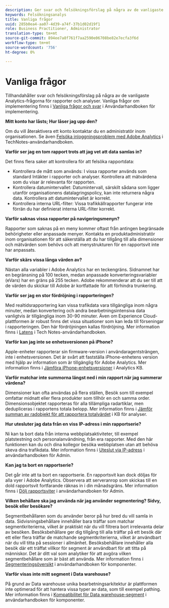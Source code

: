 ```yaml
---
description: Ger svar och felsökningsförslag på några av de vanligaste Analytics-frågorna.
keywords: Felsökningsanalys
title: Vanliga frågor
uuid: 285b0ea4-aa07-4d39-a74f-37b1d02d19f1
role: Business Practitioner, Administrator
translation-type: tm+mt
source-git-commit: 894ee7a8f761f7aa2590e06708be82e7ecfa3f6d
workflow-type: tm+mt
source-wordcount: '756'
ht-degree: 0%

---
```



# Vanliga frågor

Tillhandahåller svar och felsökningsförslag på några av de vanligaste Analytics-frågorna för rapporter och analyser. Vanliga frågor om implementering finns i [Vanliga frågor och svar](/help/implement/faq.md) i Användarhandboken för implementering.

**Mitt konto har låsts; Hur låser jag upp den?**

Om du vill återaktivera ett konto kontaktar du en administratör inom organisationen. Se även [Felsöka inloggningsproblem med Adobe Analytics](/help/technotes/troubleshoot-login.md) i TechNotes-användarhandboken.

**Varför ser jag en tom rapport trots att jag vet att data samlas in?**

Det finns flera saker att kontrollera för att felsöka rapportdata:

* Kontrollera de mått som används: I vissa rapporter används som standard Intäkter i rapporter och analyser. Kontrollera att mätvärdena som du visar är relevanta för rapporten.
* Kontrollera datumintervallet: Datumintervall, särskilt sådana som ligger utanför organisationens datalagringspolicy, kan inte returnera några data. Kontrollera att datumintervallet är korrekt.
* Kontrollera interna URL-filter: Vissa trafikkällrapporter fungerar inte förrän du har definierat interna URL-filter korrekt.

**Varför saknas vissa rapporter på navigeringsmenyn?**

Rapporter som saknas på en meny kommer oftast från antingen begränsade behörigheter eller anpassade menyer. Kontakta en produktadministratör inom organisationen för att säkerställa att du har tillgång till alla dimensioner och mätvärden som behövs och att menystrukturen för en rapportsvit inte har anpassats.

**Varför skärs vissa långa värden av?**

Nästan alla variabler i Adobe Analytics har en teckengräns. Sidnamnet har en begränsning på 100 tecken, medan anpassade konverteringsvariabler (eVars) har en gräns på 255 tecken. Adobe rekommenderar att du ser till att de värden du skickar till Adobe är kortfattade för att förhindra trunkering.

**Varför ser jag en stor fördröjning i rapporteringen?**

Med realtidsrapportering kan vissa trafikdata vara tillgängliga inom några minuter, medan konvertering och andra bearbetningsintensiva data vanligtvis är tillgängliga inom 30-90 minuter. Även om Experience Cloud-plattformen är robust finns det vissa situationer som kan leda till förseningar i rapporteringen. Den här fördröjningen kallas fördröjning. Mer information finns i [Latens](/help/technotes/latency.md) i Tech Notes-användarhandboken.

**Varför kan jag inte se enhetsversionen på iPhone?**

Apple-enheter rapporterar sin firmware-version i användaragentsträngen, inte i enhetsversionen. Det är svårt att fastställa iPhone-enhetens version med hjälp av information som är tillgänglig för Adobe Analytics. Mer information finns i [Jämföra iPhone-enhetsversioner](https://helpx.adobe.com/analytics/kb/comparing-iphone-device-versions.html) i Analytics KB.

**Varför matchar inte summorna längst ned i min rapport när jag summerar värdena?**

Dimensioner kan ofta användas på flera ställen, Besök som till exempel omfattar midnatt eller flera produkter som tillhör en och samma order. Dimensionsobjektet rapporteras för alla tillämpliga radartiklar, men dedupliceras i rapportens totala belopp. Mer information finns i [Jämför summan av radobjekt för att rapportera totalvärdet](https://helpx.adobe.com/analytics/kb/sum-line-items-different-from-total.html) i KB för analyser.

**Hur utesluter jag data från en viss IP-adress i min rapportserie?**

Ni kan ta bort data från interna webbplatsaktiviteter, till exempel platstestning och personalanvändning, från era rapporter. Med den här funktionen kan du och dina kollegor besöka webbplatsen utan att behöva skeva dina trafikdata. Mer information finns i [Uteslut via IP-adress](/help/admin/admin/exclude-ip.md) i användarhandboken för Admin.

**Kan jag ta bort en rapportserie?**

Det går inte att ta bort en rapportserie. En rapportsvit kan dock döljas för alla vyer i Adobe Analytics. Observera att serveranrop som skickas till en dold rapportsvit fortfarande räknas in i din månadsgräns. Mer information finns i [Dölj rapportsviter](/help/admin/company/c-hide-report-suites.md) i användarhandboken för Admin.

**Vilken behållare ska jag använda när jag använder segmentering? Sidvy, besök eller besökare?**

Segmentbehållaren som du använder beror på hur bred du vill samla in data. Sidvisningsbehållare innehåller bara träffar som matchar segmentkriterierna, vilket är praktiskt när du vill filtrera bort irrelevanta delar av besöken. Besöksbehållare ger dig tillgång till alla träffar på ett besök där ett eller flera träffar de matchande segmentkriterierna, vilket är användbart när du vill titta på sessioner i allmänhet. Besöksbehållare innehåller alla besök där ett träffat villkor för segment är användbart för att titta på människor. Det är ditt val som analytiker för att avgöra vilken segmentbehållare som är bäst att använda. Mer information finns i [Segmenteringsöversikt](/help/components/segmentation/seg-overview.md) i användarhandboken för komponenter.

**Varför visas inte mitt segment i Data warehouse?**

På grund av Data warehouse unika bearbetningsarkitektur är plattformen inte optimerad för att hantera vissa typer av data, som till exempel pathing. Mer information finns i [Kompatibilitet för Data warehouse-segment](/help/components/segmentation/seg-reference/seg-compatibility.md) i användarhandboken för komponenter.
